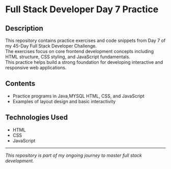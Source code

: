 # Full Stack Developer Day 7 Practice

## Description
This repository contains practice exercises and code snippets from Day 7 of my 45-Day Full Stack Developer Challenge.  
The exercises focus on core frontend development concepts including HTML structure, CSS styling, and JavaScript fundamentals.  
This practice helps build a strong foundation for developing interactive and responsive web applications.

## Contents
- Practice programs in Java,MYSQL HTML, CSS, and JavaScript  
- Examples of layout design and basic interactivity

## Technologies Used
- HTML  
- CSS  
- JavaScript

---

*This repository is part of my ongoing journey to master full stack development.*

